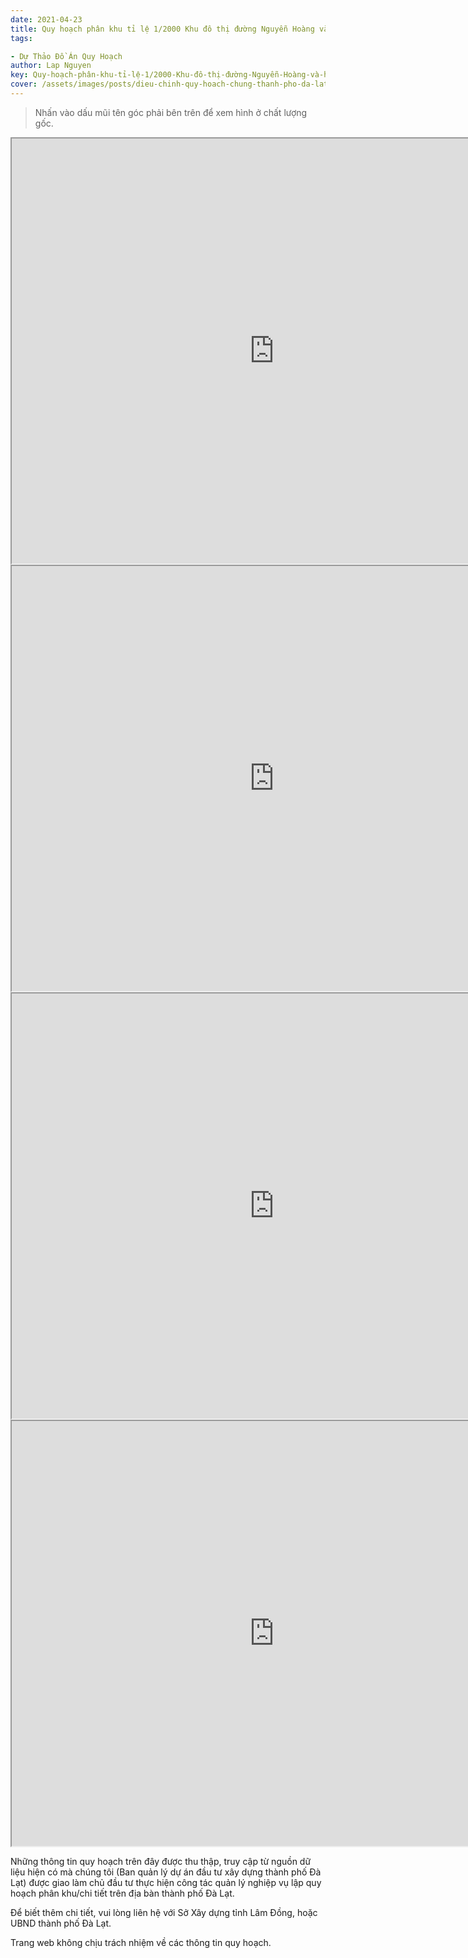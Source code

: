 ```yaml
---
date: 2021-04-23
title: Quy hoạch phân khu tỉ lệ 1/2000 Khu đô thị đường Nguyễn Hoàng và hồ Vạn Kiếp, phường 7 và phường 8
tags:

- Dự Thảo Đồ Án Quy Hoạch
author: Lap Nguyen
key: Quy-hoạch-phân-khu-tỉ-lệ-1/2000-Khu-đô-thị-đường-Nguyễn-Hoàng-và-hồ-Vạn-Kiếp,-phường-7-và-phường-8
cover: /assets/images/posts/dieu-chinh-quy-hoach-chung-thanh-pho-da-lat-den-nam-2030.png
---
```


> Nhấn vào dấu mũi tên góc phải bên trên để xem hình ở chất lượng gốc. 

<iframe src="https://drive.google.com/file/d/1cwdzWL2e8JWSRDLYIZzibgd61dKhxzCF/preview" width="840" height="680"></iframe>

<iframe src="https://drive.google.com/file/d/1i86MyO5Bx_E4EiOGAQ50qlYVVMFW8PJQ/preview" width="840" height="680"></iframe>

<iframe src="https://drive.google.com/file/d/1ysTsc3TG3uctdTquVE1MGMEz6riglSwC/preview" width="840" height="680"></iframe>

<iframe src="https://drive.google.com/file/d/1Gm9M_cV36sex93tiCm0D19-V1lI4qnss/preview" width="840" height="680"></iframe>

Những thông tin quy hoạch trên đây được thu thập, truy cập từ nguồn dữ liệu hiện có mà chúng tôi 
(Ban quản lý dự án đầu tư xây dựng thành phố Đà Lạt) được giao làm chủ đầu tư thực hiện công tác quản lý nghiệp vụ 
lập quy hoạch phân khu/chi tiết trên địa bàn thành phố Đà Lạt.

Để biết thêm chi tiết, vui lòng liên hệ với Sở Xây dựng tỉnh Lâm Đồng, hoặc UBND thành phố Đà Lạt.

Trang web không chịu trách nhiệm về các thông tin quy hoạch.
